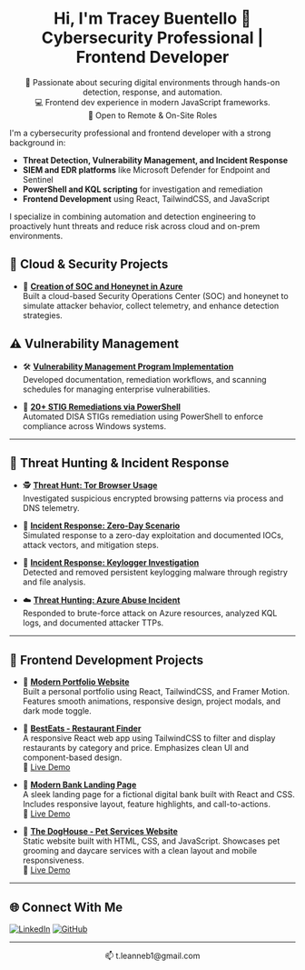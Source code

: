 <h1 align="center">Hi, I'm Tracey Buentello 👋<br/>Cybersecurity Professional | Frontend Developer</h1>

<p align="center">
🔐 Passionate about securing digital environments through hands-on detection, response, and automation. <br/>
💻 Frontend dev experience in modern JavaScript frameworks. <br/>
💼 Open to Remote & On-Site Roles
</p>

I'm a cybersecurity professional and frontend developer with a strong background in:

- **Threat Detection, Vulnerability Management, and Incident Response**
- **SIEM and EDR platforms** like Microsoft Defender for Endpoint and Sentinel
- **PowerShell and KQL scripting** for investigation and remediation
- **Frontend Development** using React, TailwindCSS, and JavaScript

I specialize in combining automation and detection engineering to proactively hunt threats and reduce risk across cloud and on-prem environments.

## 🔐 Cloud & Security Projects

- 🚀 **[Creation of SOC and Honeynet in Azure](https://github.com/tleanne1/Cloud-SOC)**  
  Built a cloud-based Security Operations Center (SOC) and honeynet to simulate attacker behavior, collect telemetry, and enhance detection strategies.
  
## ⚠️ Vulnerability Management

- 🛠️ **[Vulnerability Management Program Implementation](https://github.com/tleanne1/vulnerability-management-program/tree/main)**  
  Developed documentation, remediation workflows, and scanning schedules for managing enterprise vulnerabilities.
  
- 🔧 **[20+ STIG Remediations via PowerShell](https://github.com/tleanne1/STIGS-PowerShell-Scripts)**  
  Automated DISA STIGs remediation using PowerShell to enforce compliance across Windows systems.

---

## 🚨 Threat Hunting & Incident Response

- 🕵️ **[Threat Hunt: Tor Browser Usage](https://github.com/tleanne1/threat-hunting-scenario-tor/tree/main)**  
  Investigated suspicious encrypted browsing patterns via process and DNS telemetry.

- 🧪 **[Incident Response: Zero-Day Scenario](https://github.com/tleanne1/threat-hunting-scenario-zero-day)**  
  Simulated response to a zero-day exploitation and documented IOCs, attack vectors, and mitigation steps.

- 📄 **[Incident Response: Keylogger Investigation](https://github.com/tleanne1/threat-hunting-scenario-keylogger)**  
  Detected and removed persistent keylogging malware through registry and file analysis.

- ☁️ **[Threat Hunting: Azure Abuse Incident](https://github.com/tleanne1/threat-hunting-Azure-Abuse-Incident)**  
  Responded to brute-force attack on Azure resources, analyzed KQL logs, and documented attacker TTPs.

---

## 🎨 Frontend Development Projects

- 💼 **[Modern Portfolio Website](https://github.com/tleanne1/modern-portfolio)**  
  Built a personal portfolio using React, TailwindCSS, and Framer Motion. Features smooth animations, responsive design, project modals, and dark mode toggle.

- 🍴 **[BestEats - Restaurant Finder](https://github.com/tleanne1/best-eats)**  
  A responsive React web app using TailwindCSS to filter and display restaurants by category and price. Emphasizes clean UI and component-based design.  
  🔗 [Live Demo](https://best-eats-tleanne.netlify.app/)

- 🏦 **[Modern Bank Landing Page](https://github.com/tleanne1/modern-bank)**  
  A sleek landing page for a fictional digital bank built with React and CSS. Includes responsive layout, feature highlights, and call-to-actions.  
  🔗 [Live Demo](https://modern-bank-tleanne.netlify.app/)

- 🐾 **[The DogHouse - Pet Services Website](https://github.com/tleanne1/the-doghouse)**  
  Static website built with HTML, CSS, and JavaScript. Showcases pet grooming and daycare services with a clean layout and mobile responsiveness.  
  🔗 [Live Demo](https://thedoghouse-tleanne.netlify.app/)
  
---

## 🌐 Connect With Me

[![LinkedIn](https://img.shields.io/badge/LinkedIn-Tracey%20Buentello-blue?style=for-the-badge&logo=linkedin)](https://www.linkedin.com/in/tleanne/)
[![GitHub](https://img.shields.io/badge/GitHub-tleanne1-black?style=for-the-badge&logo=github)](https://github.com/tleanne1)

---

<p align="center">📫 t.leanneb1@gmail.com</p>
